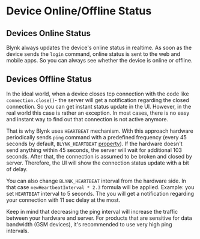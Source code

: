 # Device Online/Offline Status

## Devices Online Status

Blynk always updates the device's online status in realtime. As soon as the device sends the `login` command, online status is sent to the web and mobile apps. So you can always see whether the device is online or offline.

## Devices Offline Status

In the ideal world, when a device closes tcp connection with the code like `connection.close()`- the server will get a notification regarding the closed connection. So you can get instant status update in the UI. However, in the real world this case is rather an exception. In most cases, there is no easy and instant way to find out that connection is not active anymore.

That is why Blynk uses `HEARTBEAT` mechanism. With this approach hardware periodically sends `ping` command with a predefined frequency \(every 45 seconds by default, `BLYNK_HEARTBEAT` [property](https://github.com/blynkkk/blynk-library/blob/master/src/Blynk/BlynkConfig.h)\). If the hardware doesn't send anything within 45 seconds, the server will wait for additional 103 seconds. After that, the connection is assumed to be broken and closed by server. Therefore, the UI will show the connection status update with a  bit of delay.

You can also change `BLYNK_HEARTBEAT` interval from the hardware side. In that case `newHeartbeatInterval * 2.3` formula will be applied. Example: you set `HEARTBEAT` interval to 5 seconds. The you will get a notification regarding your connection with 11 sec delay at the most.

Keep in mind that decreasing the ping interval will increase the traffic between your hardware and server. For products that are sensitive for data bandwidth \(GSM devices\), it's recommended to use very high ping intervals.

